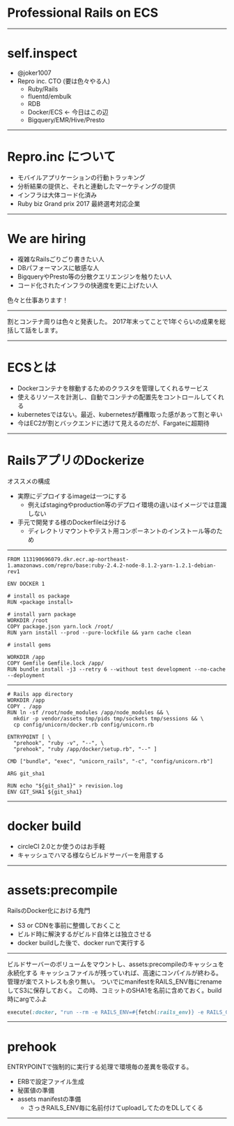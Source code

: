 # Professional Rails on ECS

---

# self.inspect
- @joker1007
- Repro inc. CTO (要は色々やる人)
  - Ruby/Rails
  - fluentd/embulk
  - RDB
  - Docker/ECS ← 今日はこの辺
  - Bigquery/EMR/Hive/Presto

---

# Repro.inc について
- モバイルアプリケーションの行動トラッキング
- 分析結果の提供と、それと連動したマーケティングの提供
- インフラは大体コード化済み
- Ruby biz Grand prix 2017 最終選考対応企業

---

# We are hiring

- 複雑なRailsごりごり書きたい人
- DBパフォーマンスに敏感な人
- BigqueryやPresto等の分散クエリエンジンを触りたい人
- コード化されたインフラの快適度を更に上げたい人

色々と仕事あります！

---

割とコンテナ周りは色々と発表した。
2017年末ってことで1年ぐらいの成果を総括して話をします。

---

# ECSとは

- Dockerコンテナを稼動するためのクラスタを管理してくれるサービス
- 使えるリソースを計測し、自動でコンテナの配置先をコントロールしてくれる
- kubernetesではない。最近、kubernetesが覇権取った感があって割と辛い
- 今はEC2が割とバックエンドに透けて見えるのだが、Fargateに超期待

---

# RailsアプリのDockerize

オススメの構成

- 実際にデプロイするimageは一つにする
  - 例えばstagingやproduction等のデプロイ環境の違いはイメージでは意識しない
- 手元で開発する様のDockerfileは分ける
  - ディレクトリマウントやテスト用コンポーネントのインストール等のため

---

```
FROM 113190696079.dkr.ecr.ap-northeast-1.amazonaws.com/repro/base:ruby-2.4.2-node-8.1.2-yarn-1.2.1-debian-rev1

ENV DOCKER 1

# install os package
RUN <package install>

# install yarn package
WORKDIR /root
COPY package.json yarn.lock /root/
RUN yarn install --prod --pure-lockfile && yarn cache clean

# install gems

WORKDIR /app
COPY Gemfile Gemfile.lock /app/
RUN bundle install -j3 --retry 6 --without test development --no-cache --deployment
```

---

```
# Rails app directory
WORKDIR /app
COPY . /app
RUN ln -sf /root/node_modules /app/node_modules && \
  mkdir -p vendor/assets tmp/pids tmp/sockets tmp/sessions && \
  cp config/unicorn/docker.rb config/unicorn.rb

ENTRYPOINT [ \
  "prehook", "ruby -v", "--", \
  "prehook", "ruby /app/docker/setup.rb", "--" ]

CMD ["bundle", "exec", "unicorn_rails", "-c", "config/unicorn.rb"]

ARG git_sha1

RUN echo "${git_sha1}" > revision.log
ENV GIT_SHA1 ${git_sha1}
```

---

# docker build
- circleCI 2.0とか使うのはお手軽
- キャッシュでハマる様ならビルドサーバーを用意する

---

# assets:precompile
RailsのDocker化における鬼門

- S3 or CDNを事前に整備しておくこと
- ビルド時に解決するがビルド自体とは独立させる
- docker buildした後で、docker runで実行する

---

ビルドサーバーのボリュームをマウントし、assets:precompileのキャッシュを永続化する
キャッシュファイルが残っていれば、高速にコンパイルが終わる。
管理が楽でストレスも余り無い。
ついでにmanifestをRAILS_ENV毎にrenameしてS3に保存しておく。
この時、コミットのSHA1を名前に含めておく。build時にargでふよ

```ruby
execute(:docker, "run --rm -e RAILS_ENV=#{fetch(:rails_env)} -e RAILS_GROUPS=assets -v #{fetch(:docker_build_base_dir)}/tmp:/app/tmp #{fetch(:docker_tag_full)} rake assets:precompile assets:sync assets:manifest_upload")
```


---

# prehook

ENTRYPOINTで強制的に実行する処理で環境毎の差異を吸収する。

- ERBで設定ファイル生成
- 秘匿値の準備
- assets manifestの準備
  - さっきRAILS_ENV毎に名前付けてuploadしてたのをDLしてくる

---



